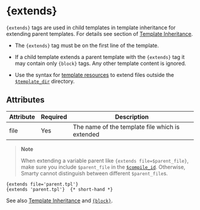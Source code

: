# {extends}

`{extends}` tags are used in child templates in template inheritance for
extending parent templates. For details see section of [Template
Inheritance](../../programmers/advanced-features/advanced-features-template-inheritance.md).

-   The `{extends}` tag must be on the first line of the template.

-   If a child template extends a parent template with the `{extends}`
    tag it may contain only `{block}` tags. Any other template content
    is ignored.

-   Use the syntax for [template resources](../../programmers/resources.md) to extend files
    outside the [`$template_dir`](../../programmers/api-variables/variable-template-dir.md) directory.

## Attributes

| Attribute | Required | Description                                     |
|-----------|----------|-------------------------------------------------|
| file      | Yes      | The name of the template file which is extended |

> **Note**
>
> When extending a variable parent like `{extends file=$parent_file}`,
> make sure you include `$parent_file` in the
> [`$compile_id`](../../programmers/api-variables/variable-compile-id.md). Otherwise, Smarty cannot
> distinguish between different `$parent_file`s.

```smarty
{extends file='parent.tpl'}
{extends 'parent.tpl'}  {* short-hand *}
```

See also [Template Inheritance](../../programmers/advanced-features/advanced-features-template-inheritance.md)
and [`{block}`](./language-function-block.md).

